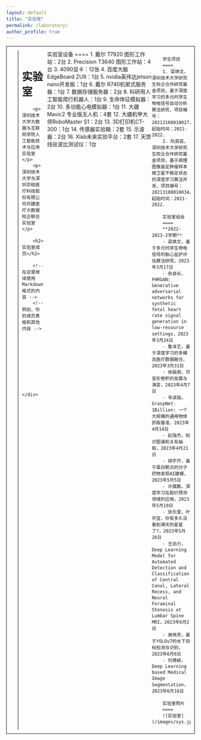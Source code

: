 ```yaml
---
layout: default
title: "实验室"
permalink: /laboratory/
author_profile: true
---
```


<!DOCTYPE html>
<html>
<head>
<style>
    .container {
        display: flex;
        border: 1px solid black;
        padding: 10px;
    }
    .image {
        flex: 1;
        margin-right: 20px;
    }
    .text {
        flex: 2;
        padding: 10px;
        border-left: 1px solid black;
    }
    img {
        max-width: 100%;
        height: auto;
    }
</style>
</head>
<body>

<div class="container">
    <div class="image">
        <img src="/images/sys.jpg" alt="实验室">
    </div>
    <div class="text">
        <h1>实验室</h1>

        <p>深圳技术大学大数据与互联网学院人工智能技术与应用实验室</p>
        <p>深圳技术大学与深圳京柏医疗科技股份有限公司共建医疗大数据校企联合实验室</p>

        <h2>实验室成员</h2>

        <!-- 在这里继续使用 Markdown 格式的内容 -->
        <!-- 例如，你的成员表格和其他内容 -->










    </div>
</div>
        实验室设备
        ====
        1. 戴尔 T7920 图形工作站：2台
        2. Precision T3640 图形工作站：4台
        3. 4090显卡：12张
        4. 百度大脑EdgeBoard ZU9：1台
        5. nvidia英伟达jetson nano开发板：1台
        6. 戴尔 R740机架式服务器：1台
        7. 数据存储服务器：2台
        8. 科研用人工智能爬行机器人：1台
        9. 生命体征模拟器：2台
        10. 多功能心电模拟器：1台
        11. 大疆Mavic2 专业版无人机：4套
        12. 大疆机甲大师RoboMaster S1：2台
        13. 3D打印机CT-300：1台
        14. 传感器实验箱：2套
        15. 示波器：2台
        16. Xlab未来实验平台：2套
        17. 天馈线驻波比测试仪：1台
        
        
        学生项目
        ====
        1. 梁焕文，深圳技术大学研究生校企合作研究基金项目，基于深度学习的多元时序生物电信号自动分析算法研究，项目编号：20213108010027，起始时间：2021-2022.
        2. 阮茹芸，深圳技术大学研究生校企合作研究基金项目，基于病理图像鉴定肿瘤样本微卫星不稳定状态的深度学习算法开发，项目编号：20213108010034，起始时间：2021-2022.
        
        实验室组会
        ====
        **2022-2023-2学期**
        - 梁焕文，基于多元时序生物电信号的胎心监护评估算法研究，2023年3月17日
        - 余自长，FHRGAN: Generative adversarial networks for synthetic fetal heart rate signal generation in low-resource settings，2023年3月24日
        - 鲁泽艺，基于深度学习的多模态医疗数据融合，2023年3月31日
        - 徐振朋，可变形卷积的发展与演变，2023年4月7日
        - 韦读珈，GraspNet-1Billion: 一个大规模的通用物体抓取基准，2023年4月14日
        - 赵瑞杰，知识图谱和关系抽取，2023年4月21日
        - 胡宇齐，基于蛋白靶点的分子药物发现AI建模，2023年5月5日
        - 许展鹏，深度学习在股价预测领域的应用，2023年5月19日
        - 张乐莹、叶开宜，你有多久没看到满天的星星了?，2023年5月26日
        - 王劲力，Deep Learning Model for Automated Detection and Classification of Central Canal, Lateral Recess, and Neural Foraminal Stenosis at Lumbar Spine MRI，2023年6月2日
        - 谢炜芳，基于YOLOv7的水下目标检测与识别，2023年6月6日
        - 刘倩颖，Deep Learning based Medical Image Segmentation，2023年6月16日
        
        实验室照片
        ====
        ![实验室](/images/sys.jpg)

</body>
</html>







